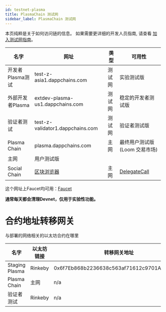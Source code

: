 ```yaml
---
id: testnet-plasma
title: PlasmaChain 测试网
sidebar_label: PlasmaChain 测试网
---
```

本页纯粹是关于如何访问链的信息。 如果需要更详细的开发人员指南, 请查看 [加入测试网指南](join-testnet.html)。

| 名字           | 网址                                           | 类型  | 可用性                                      |
| ------------ | -------------------------------------------- | --- | ---------------------------------------- |
| 开发者Plasma测试  | test-z-asia1.dappchains.com                  | 测试网 | 实验测试版                                    |
| 外部开发者Plasma  | extdev-plasma-us1.dappchains.com             | 测试网 | 稳定的开发者测试版                                |
| 验证者测试        | test-z-validator1.dappchains.com             | 测试网 | 验证者测试版                                   |
| Plasma Chain | plasma.dappchains.com                        | 主网  | 最终用户测试版 (Loom 交易市场)                      |
| 主网           | 用户测试版                                        |     |                                          |
| Social Chain | [区块浏览器](https://blockchain.delegatecall.com) | 主网  | [DelegateCall](https://delegatecall.com) |

这个网址上Faucet均可用：[Faucet](http://faucet.dappchains.com)

**通常每天都会清理Devnet，仅用于实验性功能。**

# 合约地址转移网关

与部署的网络相关的以太坊合约在哪里

| 名字             | 以太坊链接   | 转移网关地址                                     |
| -------------- | ------- | ------------------------------------------ |
| Staging Plasma | Rinkeby | 0x6f7Eb868b2236638c563af71612c9701AC30A388 |
| Plasma Chain   | 主网      | n/a                                        |
| 验证者测试          | Rinkeby | n/a                                        |